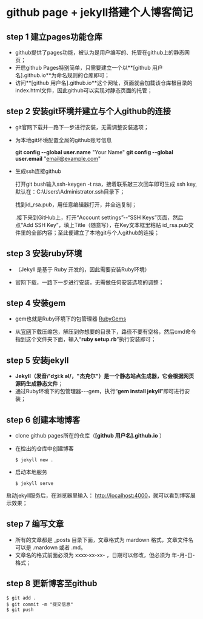 # github page + jekyll搭建个人博客简记

## step 1 建立pages功能仓库

- github提供了pages功能，被认为是用户编写的、托管在github上的静态网页；
- 开启github Pages特别简单，只需要建立一个以**[github 用户名].github.io**为命名规则的仓库即可； 
- 访问**[github 用户名].github.io**这个网址，页面就会加载该仓库根目录的index.html文件，因此github可以实现对静态页面的托管；

## step 2 安装git环境并建立与个人github的连接

- git官网下载并一路下一步进行安装，无需调整安装选项；

- 为本地git环境配置全局的github账号信息

  **git config --global user.name** "Your Name"
  **git config --global user.email** "email@example.com"

- 生成ssh连接github

  打开git bush输入ssh-keygen -t rsa，接着联系敲三次回车即可生成 ssh key,默认在：C:\Users\Administrator\.ssh目录下；

  找到id_rsa.pub，用任意编辑器打开，并全选复制；

  .接下来到GitHub上，打开“Account settings”--“SSH Keys”页面，然后点“Add SSH Key”，填上Title（随意写），在Key文本框里粘贴 id_rsa.pub文件里的全部内容；至此便建立了本地git与个人github的连接；

## step 3 安装ruby环境

- （Jekyll 是基于 Ruby 开发的，因此需要安装Ruby环境）

- 官网下载，一路下一步进行安装，无需做任何安装选项的调整；

## step 4 安装gem

- gem也就是Ruby环境下的包管理器 [RubyGems](http://rubygems.org/pages/download)

- 从[官网](https://rubygems.org/pages/download)下载压缩包，解压到你想要的目录下，路径不要有空格，然后cmd命令指到这个文件夹下面，输入“**ruby setup.rb**”执行安装即可；

## step 5 安装jekyll

- **Jekyll（发音/'dʒiːk əl/，"杰克尔"）是一个静态站点生成器，它会根据网页源码生成静态文件**；
- 通过Ruby环境下的包管理器---gem，执行“**gem install jekyll**”即可进行安装；

## step 6 创建本地博客

- clone github pages所在的仓库（**[github 用户名].github.io** ）

- 在检出的仓库中创建博客

  ```
  $ jekyll new .
  ```

- 启动本地服务

  ```
  $ jekyll serve
  ```

启动jekyll服务后，在浏览器里输入： [http://localhost:4000](http://localhost:4000/)，就可以看到博客展示效果；

## step 7 编写文章

- 所有的文章都是 _posts 目录下面，文章格式为 mardown 格式，文章文件名可以是 .mardown 或者 .md。
- 文章名的格式前面必须为 xxxx-xx-xx- ，日期可以修改，但必须为 年-月-日- 格式；

## step 8 更新博客至github

```
$ git add .
$ git commit -m "提交信息"
$ git push
```

　　



